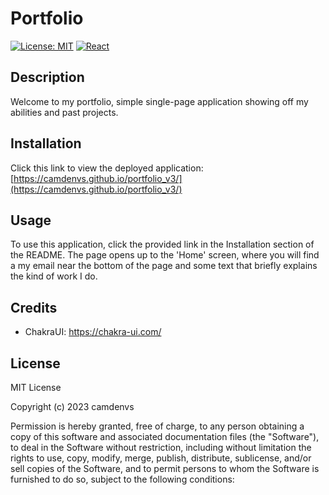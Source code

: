 # Portfolio
[![License: MIT](https://img.shields.io/badge/License-MIT-yellow.svg)](https://opensource.org/licenses/MIT)
[![React](https://img.shields.io/badge/react-%2320232a.svg?style=for-the-badge&logo=react&logoColor=%2361DAFB)](https://reactjs.org/)
## Description 
Welcome to my portfolio, simple single-page application showing off my abilities and past projects.

## Installation
Click this link to view the deployed application: [https://camdenvs.github.io/portfolio_v3/](https://camdenvs.github.io/portfolio_v3/)

## Usage
To use this application, click the provided link in the Installation section of the README. The page opens up to the 'Home' screen, where you will find a my email near the bottom of the page and some text that briefly explains the kind of work I do.


## Credits
* ChakraUI: https://chakra-ui.com/

## License
MIT License

Copyright (c) 2023 camdenvs

Permission is hereby granted, free of charge, to any person obtaining a copy
of this software and associated documentation files (the "Software"), to deal
in the Software without restriction, including without limitation the rights
to use, copy, modify, merge, publish, distribute, sublicense, and/or sell
copies of the Software, and to permit persons to whom the Software is
furnished to do so, subject to the following conditions:
